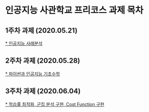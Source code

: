 # 인공지능 사관학교 프리코스 과제 목차

## 1주차 과제 (2020.05.21)
[* 인공지능 사례분석](https://github.com/kokoball/ai_homework/blob/master/1%EC%A3%BC%EC%B0%A8%EA%B3%BC%EC%A0%9C.ipynb)

## 2주차 과제 (2020.05.28)
[* 파이썬과 인공지능 기초수학](https://github.com/kokoball/ai_homework/blob/master/2%E1%84%8C%E1%85%AE%E1%84%8E%E1%85%A1%E1%84%80%E1%85%AA%E1%84%8C%E1%85%A6.ipynb)

## 3주차 과제 (2020.06.04)
[* 학습률 최적화, 군집 분석 구현, Cost Function 구현](https://github.com/kokoball/ai_homework/blob/master/3%EC%A3%BC%EC%B0%A8_%EA%B3%BC%EC%A0%9C.ipynb)
